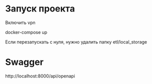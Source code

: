 # Запуск проекта 

Включить vpn

docker-compose up

Если перезапускать с нуля, нужно удалить папку etl/local_storage

# Swagger

http://localhost:8000/api/openapi

